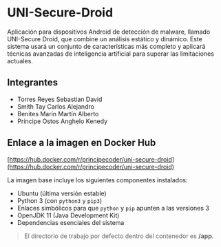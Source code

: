 # UNI-Secure-Droid
Aplicación para dispositivos Android de detección de malware, llamado UNI-Secure Droid, que combine un análisis estático y dinámico. Este sistema usará un conjunto de características más completo y aplicará técnicas avanzadas de inteligencia artificial para superar las limitaciones actuales. 

## Integrantes
- Torres Reyes Sebastian David  
- Smith Tay Carlos Alejandro  
- Benites Marín Martín Alberto  
- Príncipe Ostos Anghelo Kenedy  

## Enlace a la imagen en Docker Hub
[https://hub.docker.com/r/principecoder/uni-secure-droid](https://hub.docker.com/r/principecoder/uni-secure-droid)

La imagen base incluye los siguientes componentes instalados:

- Ubuntu (última versión estable)  
- Python 3 (con `python3` y `pip3`)  
- Enlaces simbólicos para que `python` y `pip` apunten a las versiones 3  
- OpenJDK 11 (Java Development Kit)  
- Dependencias esenciales del sistema

> El directorio de trabajo por defecto dentro del contenedor es **/app**.

